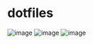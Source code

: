 # dotfiles

![image](https://github.com/PraneethJain/dotfiles/assets/49565677/a0c23407-d093-49ad-8a7d-56cb92355962)
![image](https://github.com/PraneethJain/dotfiles/assets/49565677/6d6ca777-63ef-4ee8-9439-a3176027c2f8)
![image](https://github.com/PraneethJain/dotfiles/assets/49565677/fcc5c1dd-5cb5-4f2f-8695-431667d12833)
